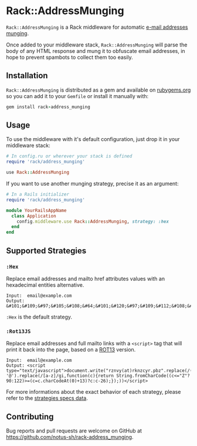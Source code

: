 # Rack::AddressMunging

`Rack::AddressMunging` is a Rack middleware for automatic [e-mail addresses munging](https://en.wikipedia.org/wiki/Address_munging).

Once added to your middleware stack, `Rack::AddressMunging` will parse the body of any HTML response and mung it to obfuscate email addresses, in hope to prevent spambots to collect them too easily.

## Installation

`Rack::AddressMunging` is distributed as a gem and available on [rubygems.org](https://rubygems.org/gems/rack-address_munging) so you can add it to your `Gemfile` or install it manually with:

```ruby
gem install rack-address_munging
```

## Usage

To use the middleware with it's default configuration, just drop it in your middleware stack:

```ruby
# In config.ru or wherever your stack is defined
require 'rack/address_munging'

use Rack::AddressMunging
```

If you want to use another munging strategy, precise it as an argument:

```ruby
# In a Rails initializer
require 'rack/address_munging'

module YourRailsAppName
  class Application
    config.middleware.use Rack::AddressMunging, strategy: :hex
  end
end
```

## Supported Strategies

### `:Hex`

Replace email addresses and mailto href attributes values with an hexadecimal entities alternative.

    Input:  email@example.com
    Output: &#101;&#109;&#97;&#105;&#108;&#64;&#101;&#120;&#97;&#109;&#112;&#108;&#101;&#46;&#99;&#111;&#109;

`:Hex` is the default strategy.

### `:Rot13JS`

Replace email addresses and full mailto links with a `<script>` tag that will print it back into the page, based on a [ROT13](https://en.wikipedia.org/wiki/ROT13) version.

    Input:  email@example.com
    Output: <script type="text/javascript">document.write("rznvy(at)rknzcyr.pbz".replace(/(at)/, '@').replace(/[a-z]/gi,function(c){return String.fromCharCode((c<="Z"?90:122)>=(c=c.charCodeAt(0)+13)?c:c-26);});))</script>

For more informations about the exact behavior of each strategy, please refer to the [strategies specs data](https://github.com/notus-sh/rack-address_munging/blob/master/spec/data/strategy.yml).

## Contributing

Bug reports and pull requests are welcome on GitHub at <https://github.com/notus-sh/rack-address_munging>.
